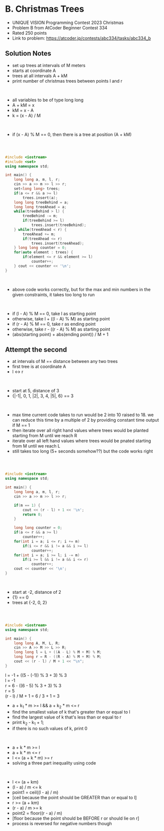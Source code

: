 # B. Christmas Trees

* UNIQUE VISION Programming Contest 2023 Christmas
* Problem B from AtCoder Beginner Contest 334
* Rated 250 points
* Link to problem: https://atcoder.jp/contests/abc334/tasks/abc334_b

## Solution Notes

* set up trees at intervals of M meters
* starts at coordinate A
* trees at all intervals A + kM
* print number of christmas trees between points l and r

<br>

- all variables to be of type long long
- A + kM = x 
- kM = x - A
- k = (x - A) / M

<br>

* if (x - A) % M == 0, then there is a tree at position (A + kM)

<br>

```cpp

#include <iostream>
#include <set>
using namespace std;

int main() {
    long long a, m, l, r;
    cin >> a >> m >> l >> r;
    set<long long> trees;
    if(a <= r && a >= l)
        trees.insert(a);
    long long treeBehind = a;
    long long treeAhead = a;
    while(treeBehind > l) {
        treeBehind -= m;
        if(treeBehind >= l)
            trees.insert(treeBehind);
    } while(treeAhead < r) {
        treeAhead += m;
        if(treeAhead <= r)
            trees.insert(treeAhead);
    } long long counter = 0;
    for(auto element : trees) {
        if(element <= r && element >= l)
            counter++;
    } cout << counter << '\n';
}

```

<br>

* above code works correctly, but for the max and min numbers in the given constraints, it takes too long to run

<br>

- if (l - A) % M == 0, take l as starting point
- otherwise, take l + ((l - A) % M) as starting point
- if (r - A) % M == 0, take r as ending point
- otherwise, take r - ((r - A) % M) as starting point
- (abs(starting point) + abs(ending point)) / M + 1

## Attempt the second

* at intervals of M == distance between any two trees
* first tree is at coordinate A
* l <-> r

<br>

- start at 5, distance of 3
- {|-1|, 0, 1, |2|, 3, 4, |5|, 6} == 3

<br>

* max time current code takes to run would be 2 into 10 raised to 18. we can reduce this time by a multiple of 2 by providing constant time output if M == 1
* then iterate over all right hand values where trees would be planted starting from M until we reach R
* iterate over all left hand values where trees would be pnated starting from M until we reach L
* still takes too long (5+ seconds somehow??) but the code works right

<br>

```cpp

#include <iostream>
using namespace std;

int main() {
    long long a, m, l, r;
    cin >> a >> m >> l >> r;

    if(m == 1) {
        cout << (r - l) + 1 << '\n';
        return 0;
    }

    long long counter = 0;
    if(a <= r && a >= l)
        counter++;
    for(int i = a; i <= r; i += m)
        if(i <= r && i != a && i >= l)
            counter++;
    for(int i = a; i >= l; i -= m)
        if(i >= l && i != a && i <= r)
            counter++;
    cout << counter << '\n';
}

```

<br>

- start at -2, distance of 2
- {1} == 0
- trees at {-2, 0, 2}

<br>

```cpp

#include <iostream>
using namespace std;

int main() {
    long long A, M, L, R;
    cin >> A >> M >> L >> R;
    long long l = L + ((A - L) % M + M) % M;
    long long r = R - ((R - A) % M + M) % M;
    cout << (r - l) / M + 1 << "\n";
}

```

l = -1 + ((5 - (-1)) % 3 + 3) % 3 <br>
l = -1 <br>
r = 6 - ((6 - 5) % 3 + 3) % 3 <br>
r = 5 <br>
(r - l) / M + 1 = 6 / 3 + 1 = 3 <br>


* a + k<sub>1</sub> * m >= l && a + k<sub>2</sub> * m <= r
* find the smallest value of k that's greater than or equal to l
* find the largest value of k that's less than or equal to r
* print k<sub>2</sub> - k<sub>1</sub> + 1;
* if there is no such values of k, print 0

<br>

- a + k * m >= l
- a + k * m <= r
- l <= (a + k * m) >= r
- solving a three part inequality using code

<br>

- l <= (a + km)
- (l - a) / m <= k
- point1 = ceil((l - a) / m)
- [ceil because the point should be GREATER than or equal to l]
- r >= (a + km)
- (r - a) / m >= k
- point2 = floor((r - a) / m)
- [floor because the point should be BEFORE r or should lie on r]
- process is reversed for negative numbers though